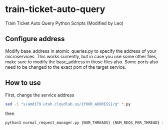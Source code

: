 # train-ticket-auto-query

Train Ticket Auto Query Python Scripts (Modified by Leo)

## Configure address
Modify base_address in atomic_queries.py to specify the address of your microservices. 
This works currently, but in case you use some other files, make sure
to modify the base_address in those files also. Some ports also need to be changed
to the exact port of the target service.

## How to use
First, change the service address
```bash
sed -i "s/amd179.utah.cloudlab.us/{YOUR_ADDRESS}/g" *.py
``` 
then 
```bash
python3 normal_request_manager.py {NUM_THREADS} {NUM_REQS_PER_THREAD} 2> {YOUR_FILE}
```

